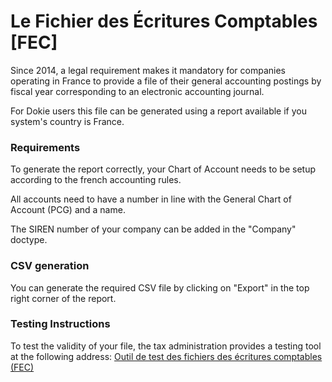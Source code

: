 <!-- add-breadcrumbs -->
# Le Fichier des Écritures Comptables [FEC]

Since 2014, a legal requirement makes it mandatory for companies operating in France to provide a file of their general accounting postings by fiscal year corresponding to an electronic accounting journal.

For Dokie users this file can be generated using a report available if you system's country is France.


### Requirements

To generate the report correctly, your Chart of Account needs to be setup according to the french accounting rules.

All accounts need to have a number in line with the General Chart of Account (PCG) and a name.

The SIREN number of your company can be added in the "Company" doctype.


### CSV generation

You can generate the required CSV file by clicking on "Export" in the top right corner of the report.


### Testing Instructions

To test the validity of your file, the tax administration provides a testing tool at the following address: [Outil de test des fichiers des écritures comptables (FEC)](http://www.economie.gouv.fr/dgfip/outil-test-des-fichiers-des-ecritures-comptables-fec)
